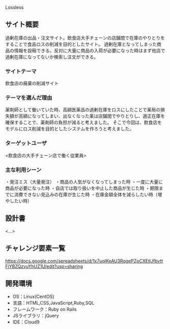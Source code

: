  Lossless

## サイト概要
過剰在庫の出品・注文サイト。飲食店大手チェーンの店舗間で在庫のやりとりをすることで食品ロスの削減を目的としたサイト。
過剰在庫となってしまった商品の情報を投稿できる。反対に大量に商品の入荷が必要になった時はまず他店で過剰在庫になってないか検索し注文ができる。

### サイトテーマ
飲食店の廃棄の削減サイト

### テーマを選んだ理由
薬剤師として働いていた時、高額医薬品の過剰在庫をロスにしたことで薬局の損失額が高額になってしまい、出なくなった薬は店舗間でやりとりし、適正在庫を確保することで、薬剤師の負担が減ると考えました。
そこで今回は、飲食店をモデルにロス削減を目的としたシステムを作ろうと考えました。

### ターゲットユーザ
<飲食店の大手チェーン店で働く従業員>

### 主な利用シーン
・発注ミス（大量発注）
・商品の人気がなくなってしまった時
・一度に大量に商品が必要になった時
・自店では取り扱いを中止した商品が生じた時
・期限までに消費できない見込みの在庫が生じた時
・在庫金額全体を減らしたい時（増やしたい時）


## 設計書
<...>

## チャレンジ要素一覧
https://docs.google.com/spreadsheets/d/1x7uqlKeAU3RqgePZoCXEtlJfbyttFjYBZQzvuYhUZ1U/edit?usp=sharing

## 開発環境
- OS：Linux(CentOS)
- 言語：HTML,CSS,JavaScript,Ruby,SQL
- フレームワーク：Ruby on Rails
- JSライブラリ：jQuery
- IDE：Cloud9

